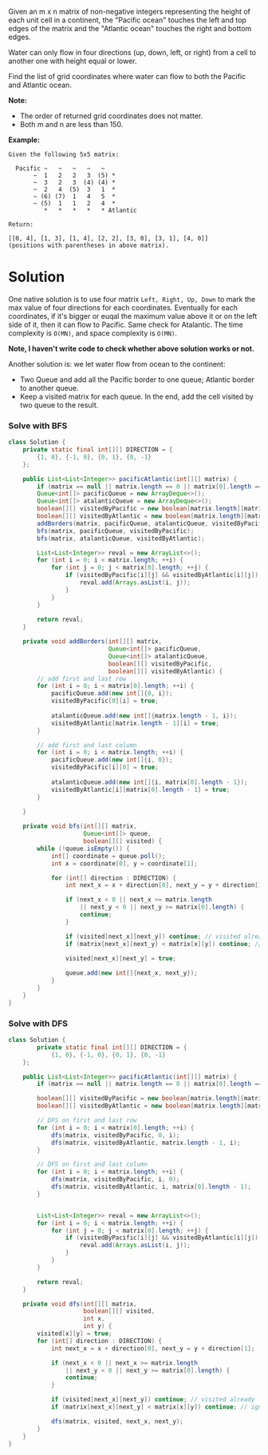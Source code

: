 Given an m x n matrix of non-negative integers representing the height of each unit cell in a continent, the "Pacific ocean" touches the left and top edges of the matrix and the "Atlantic ocean" touches the right and bottom edges.

Water can only flow in four directions (up, down, left, or right) from a cell to another one with height equal or lower.

Find the list of grid coordinates where water can flow to both the Pacific and Atlantic ocean.

__Note:__

* The order of returned grid coordinates does not matter.  
* Both m and n are less than 150.  
 

__Example:__

```
Given the following 5x5 matrix:

  Pacific ~   ~   ~   ~   ~ 
       ~  1   2   2   3  (5) *
       ~  3   2   3  (4) (4) *
       ~  2   4  (5)  3   1  *
       ~ (6) (7)  1   4   5  *
       ~ (5)  1   1   2   4  *
          *   *   *   *   * Atlantic

Return:

[[0, 4], [1, 3], [1, 4], [2, 2], [3, 0], [3, 1], [4, 0]] 
(positions with parentheses in above matrix).
```

# Solution

One native solution is to use four matrix `Left, Right, Up, Down` to mark the max value of four directions for each coordinates. Eventually for each coordinates, if it's bigger or euqal the maximum value above it or on the left side of it, then it can flow to Pacific. Same check for Atalantic. The time complexity is `O(MN)`, and space complexity is `O(MN)`.

__Note, I haven't write code to check whether above solution works or not.__

Another solution is: we let water flow from ocean to the continent:

* Two Queue and add all the Pacific border to one queue; Atlantic border to another queue.
* Keep a visited matrix for each queue. In the end, add the cell visited by two queue to the result.

### Solve with BFS

```java
class Solution {
    private static final int[][] DIRECTION = {
        {1, 0}, {-1, 0}, {0, 1}, {0, -1}
    };

    public List<List<Integer>> pacificAtlantic(int[][] matrix) {
        if (matrix == null || matrix.length == 0 || matrix[0].length == 0) return new ArrayList<>();
        Queue<int[]> pacificQueue = new ArrayDeque<>();
        Queue<int[]> atalanticQueue = new ArrayDeque<>();
        boolean[][] visitedByPacific = new boolean[matrix.length][matrix[0].length];
        boolean[][] visitedByAtlantic = new boolean[matrix.length][matrix[0].length];
        addBorders(matrix, pacificQueue, atalanticQueue, visitedByPacific, visitedByAtlantic);
        bfs(matrix, pacificQueue, visitedByPacific);
        bfs(matrix, atalanticQueue, visitedByAtlantic);

        List<List<Integer>> reval = new ArrayList<>();
        for (int i = 0; i < matrix.length; ++i) {
            for (int j = 0; j < matrix[0].length; ++j) {
                if (visitedByPacific[i][j] && visitedByAtlantic[i][j]) {
                    reval.add(Arrays.asList(i, j));
                }
            }
        }
        
        return reval;
    }

    private void addBorders(int[][] matrix, 
                            Queue<int[]> pacificQueue,
                            Queue<int[]> atalanticQueue,
                            boolean[][] visitedByPacific,
                            boolean[][] visitedByAtlantic) {
        // add first and last row
        for (int i = 0; i < matrix[0].length; ++i) {
            pacificQueue.add(new int[]{0, i});
            visitedByPacific[0][i] = true;
            
            atalanticQueue.add(new int[]{matrix.length - 1, i});
            visitedByAtlantic[matrix.length - 1][i] = true;
        }

        // add first and last column
        for (int i = 0; i < matrix.length; ++i) {
            pacificQueue.add(new int[]{i, 0});
            visitedByPacific[i][0] = true;
            
            atalanticQueue.add(new int[]{i, matrix[0].length - 1});
            visitedByAtlantic[i][matrix[0].length - 1] = true;
        }
        
    }

    private void bfs(int[][] matrix,
                     Queue<int[]> queue,
                     boolean[][] visited) {
        while (!queue.isEmpty()) {
            int[] coordinate = queue.poll();
            int x = coordinate[0], y = coordinate[1];

            for (int[] direction : DIRECTION) {
                int next_x = x + direction[0], next_y = y + direction[1];

                if (next_x < 0 || next_x >= matrix.length
                    || next_y < 0 || next_y >= matrix[0].length) {
                    continue;
                }

                if (visited[next_x][next_y]) continue; // visited already
                if (matrix[next_x][next_y] < matrix[x][y]) continue; // ignore lower altitude
                
                visited[next_x][next_y] = true;

                queue.add(new int[]{next_x, next_y});
            }
        }
    }
}
```

### Solve with DFS

```java
class Solution {
        private static final int[][] DIRECTION = {
            {1, 0}, {-1, 0}, {0, 1}, {0, -1}
    };

    public List<List<Integer>> pacificAtlantic(int[][] matrix) {
        if (matrix == null || matrix.length == 0 || matrix[0].length == 0) return new ArrayList<>();

        boolean[][] visitedByPacific = new boolean[matrix.length][matrix[0].length];
        boolean[][] visitedByAtlantic = new boolean[matrix.length][matrix[0].length];

        // DFS on first and last row
        for (int i = 0; i < matrix[0].length; ++i) {
            dfs(matrix, visitedByPacific, 0, i);
            dfs(matrix, visitedByAtlantic, matrix.length - 1, i);
        }

        // DFS on first and last column
        for (int i = 0; i < matrix.length; ++i) {
            dfs(matrix, visitedByPacific, i, 0);
            dfs(matrix, visitedByAtlantic, i, matrix[0].length - 1);
        }


        List<List<Integer>> reval = new ArrayList<>();
        for (int i = 0; i < matrix.length; ++i) {
            for (int j = 0; j < matrix[0].length; ++j) {
                if (visitedByPacific[i][j] && visitedByAtlantic[i][j]) {
                    reval.add(Arrays.asList(i, j));
                }
            }
        }

        return reval;
    }

    private void dfs(int[][] matrix,
                     boolean[][] visited,
                     int x,
                     int y) {
        visited[x][y] = true;
        for (int[] direction : DIRECTION) {
            int next_x = x + direction[0], next_y = y + direction[1];

            if (next_x < 0 || next_x >= matrix.length
                || next_y < 0 || next_y >= matrix[0].length) {
                continue;
            }

            if (visited[next_x][next_y]) continue; // visited already
            if (matrix[next_x][next_y] < matrix[x][y]) continue; // ignore lower altitude

            dfs(matrix, visited, next_x, next_y);
        }
    }
}
```


